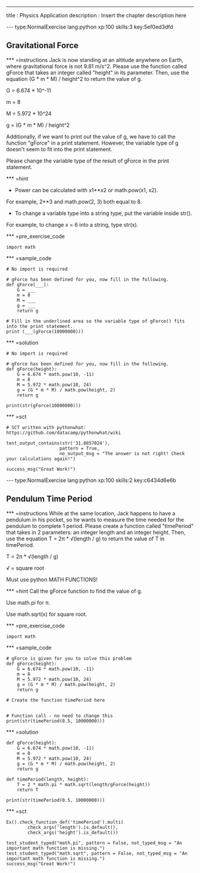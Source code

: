 ---
title       : Physics Application
description : Insert the chapter description here

--- type:NormalExercise lang:python xp:100 skills:3 key:5ef0ed3dfd
## Gravitational Force


*** =instructions
Jack is now standing at an altitude anywhere on Earth, where gravitational force is not 9.81 m/s^2. Please use the function called gForce that takes an integer called "height" in its parameter. Then, use the equation (G * m * M) / height^2 to return the value of g.

G = 6.674 * 10^-11

m = 8

M = 5.972 * 10^24

g = (G * m * M) / height^2

Additionally, if we want to print out the value of g,
we have to call the function "gForce" in a print statement.
However, the variable type of g doesn't seem to fit into the print statement.

Please change the variable type of the result of gForce in the print statement.

*** =hint
- Power can be calculated with x1**x2 or math.pow(x1, x2).

For example, 2**3 and math.pow(2, 3) both equal to 8.

- To change a variable type into a string type, put the variable inside str().

For example, to change x = 6 into a string, type str(x).

*** =pre_exercise_code
```{python}
import math
```

*** =sample_code
```{python}
# No import is required

# gForce has been defined for you, now fill in the following.
def gForce(___):
    G = ___
    m = 8
    M = ___
    g = ___
    return g
    
# Fill in the underlined area so the variable type of gForce() fits into the print statement.
print (___(gForce(10000000)))
```

*** =solution
```{python}
# No import is required

# gForce has been defined for you, now fill in the following.
def gForce(height):
    G = 6.674 * math.pow(10, -11)
    m = 8
    M = 5.972 * math.pow(10, 24)
    g = (G * m * M) / math.pow(height, 2)
    return g
    
print(str(gForce(10000000)))
```

*** =sct
```{python}
# SCT written with pythonwhat: https://github.com/datacamp/pythonwhat/wiki

test_output_contains(str('31.8857024'),
                    pattern = True,
                    no_output_msg = "The answer is not right! Check your calculations again!")
                    
success_msg("Great Work!")
```


--- type:NormalExercise lang:python xp:100 skills:2 key:c6434d6e6b
## Pendulum Time Period


*** =instructions
While at the same location, Jack happens to have a pendulum in his pocket, so he wants to measure the time needed for the pendulum to complete 1 period. Please create a function called "timePeriod" that takes in 2 parameters: an integer length and an integer height.
Then, use the equation T = 2π * √(length / g)  to return the value of T in timePeriod.

T = 2π * √(length / g)

√ = square root

Must use python MATH FUNCTIONS!

*** =hint
Call the gForce function to find the value of g.

Use math.pi for π.

Use math.sqrt(x) for square root.

*** =pre_exercise_code
```{python}
import math
```

*** =sample_code
```{python}
# gForce is given for you to solve this problem
def gForce(height):
    G = 6.674 * math.pow(10, -11)
    m = 8
    M = 5.972 * math.pow(10, 24)
    g = (G * m * M) / math.pow(height, 2)
    return g
    
# Create the function timePeriod here


# Function call - no need to change this
print(str(timePeriod(0.5, 10000000)))
```

*** =solution
```{python}
def gForce(height):
    G = 6.674 * math.pow(10, -11)
    m = 8
    M = 5.972 * math.pow(10, 24)
    g = (G * m * M) / math.pow(height, 2)
    return g

def timePeriod(length, height):
    T = 2 * math.pi * math.sqrt(length/gForce(height))
    return T
    
print(str(timePeriod(0.5, 10000000)))
```

*** =sct
```{python}
Ex().check_function_def('timePeriod').multi(
        check_args('length').is_default(),
        check_args('height').is_default())
        
test_student_typed("math.pi", pattern = False, not_typed_msg = "An important math function is missing.")
test_student_typed("math.sqrt", pattern = False, not_typed_msg = "An important math function is missing.")
success_msg("Great Work!")
```
